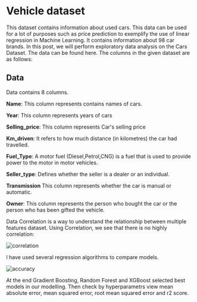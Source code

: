 # Vehicle dataset

This dataset contains information about used cars.
This data can be used for a lot of purposes such as price prediction to exemplify the use of linear regression in Machine Learning. It contains information about 98 car brands. In this post, we will perform exploratory data analysis on the Cars Dataset. The data can be found here.
The columns in the given dataset are as follows:


## Data

Data contains 8 columns.


**Name**: This column represents contains names of cars.

**Year**: This column represents years of cars

**Selling_price**: This column represents Car's selling price

**Km_driven**: It refers to how much distance (in kilometres) the car had travelled.

**Fuel_Type**: A motor fuel (Diesel,Petrol,CNG) is a fuel that is used to provide power to the motor in motor vehicles. 

**Seller_type**: Defines whether the seller is a dealer or an individual.

**Transmission** This column represents whether the car is manual or automatic.

**Owner**: This column represents the person who bought the car or the person who has been gifted the vehicle.


Data Correlation is a way to understand the relationship between multiple features dataset. Using Correlation, we see that there is no highly correlation:

![correlation](https://user-images.githubusercontent.com/62169942/163659257-1253b55e-030d-4033-9661-932ed16ec6c3.png)

l have used several regression algorithms to compare models. 

![accuracy](https://user-images.githubusercontent.com/62169942/163667289-3a881cff-43fa-4c32-bea8-115940eaacef.png)

At the end Gradient Boosting, Random Forest and XGBoost selected best models in our modelling. Then check by hyperparametrs view mean absolute error, mean squared error, root mean squared error and r2 score.

